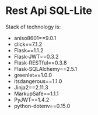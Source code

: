 # Rest Api SQL-Lite

Stack of technology is:

- aniso8601==9.0.1
- click==7.1.2
- Flask==1.1.2
- Flask-JWT==0.3.2
- Flask-RESTful==0.3.8
- Flask-SQLAlchemy==2.5.1
- greenlet==1.0.0
- itsdangerous==1.1.0
- Jinja2==2.11.3
- MarkupSafe==1.1.1
- PyJWT==1.4.2
- python-dotenv==0.15.0

